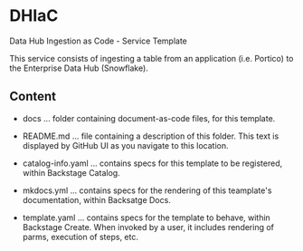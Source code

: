 # DHIaC
Data Hub Ingestion as Code - Service Template

This service consists of ingesting a table from an application (i.e. Portico) to the Enterprise Data Hub (Snowflake).

## Content

- docs ... folder containing document-as-code files, for this template.

- README.md ... file containing a description of this folder. This text is displayed by GitHub UI as you navigate to this location.
  
- catalog-info.yaml ... contains specs for this template to be registered, within Backstage Catalog.
  
- mkdocs.yml ... contains specs for the rendering of this teamplate's documentation, within Backsatge Docs.

- template.yaml ... contains specs for the template to behave, within Backstage Create. When invoked by a user, it includes rendering of parms, execution of steps, etc.

